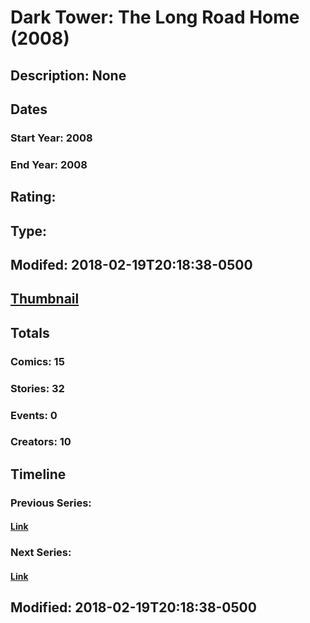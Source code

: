 # Dark Tower: The Long Road Home (2008)
## Description: None
## Dates
### Start Year: 2008
### End Year: 2008
## Rating: 
## Type: 
## Modifed: 2018-02-19T20:18:38-0500
## [Thumbnail](http://i.annihil.us/u/prod/marvel/i/mg/b/b0/4bad2a44b61f5.jpg)
## Totals
### Comics: 15
### Stories: 32
### Events: 0
### Creators: 10
## Timeline
### Previous Series: 
#### [Link]()
### Next Series: 
#### [Link]()
## Modified: 2018-02-19T20:18:38-0500